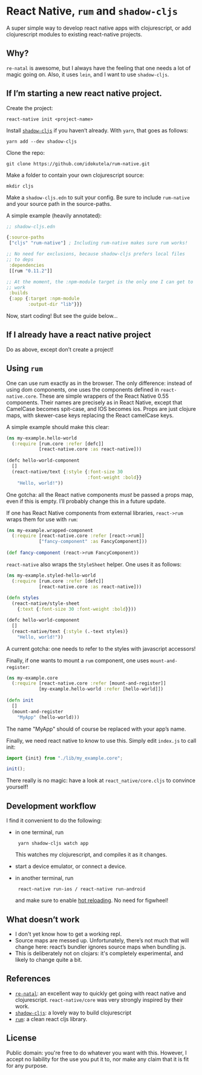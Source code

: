 # React Native, `rum` and `shadow-cljs`

A super simple way to develop react native apps with clojurescript, or
add clojurescript modules to existing react-native projects.

## Why?

`re-natal` is awesome, but I always have the feeling that one needs a
lot of magic going on. Also, it uses `lein`, and I want to use
`shadow-cljs`.

## If I’m starting a new react native project.

Create the project:

    react-native init <project-name>

Install [`shadow-cljs`](https://github.com/thheller/shadow-cljs) if
you haven’t already. With `yarn`, that goes as follows:

    yarn add --dev shadow-cljs

Clone the repo:

    git clone https://github.com/idokutela/rum-native.git
	
Make a folder to contain your own clojurescript source:

    mkdir cljs

Make a `shadow-cljs.edn` to suit your config. Be sure to include
`rum-native` and your source path in the source-paths.

A simple example (heavily annotated):

```clojure
;; shadow-cljs.edn

{:source-paths
 ["cljs" "rum-native"] ; Including rum-native makes sure rum works!

;; No need for exclusions, because shadow-cljs prefers local files
;; to deps
 :dependencies
 [[rum "0.11.2"]]

;; At the moment, the :npm-module target is the only one I can get to
;; work
 :builds
 {:app {:target :npm-module
        :output-dir "lib"}}}
```

Now, start coding! But see the guide below…

## If I already have a react native project

Do as above, except don’t create a project!

## Using `rum`
One can use rum exactly as in the browser. The only difference:
instead of using dom components, one uses the components defined in
`react-native.core`. These are simple wrappers of the React Native
0.55 components. Their names are precisely as in React Native, except
that CamelCase becomes spit-case, and IOS becomes ios. Props are just
clojure maps, with skewer-case keys replacing the React camelCase
keys.

A simple example should make this clear:

```clojure
(ns my-example.hello-world
  (:require [rum.core :refer [defc]]
            [react-native.core :as react-native]))
			
(defc hello-world-component
  []
  (react-native/text {:style {:font-size 30
                              :font-weight :bold}} 
	"Hello, world!"))
```

One gotcha: all the React native components _must_ be passed a props
map, even if this is empty. I’ll probably change this in a future
update.

If one has React Native components from external libraries, 
`react->rum` wraps them for use with `rum`:

```clojure
(ns my-example.wrapped-component
  (:require [react-native.core :refer [react->rum]]
            ["fancy-component" :as FancyComponent]))
  
(def fancy-component (react->rum FancyComponent))
```

`react-native` also wraps the `StyleSheet` helper. One uses it as
follows:

```clojure
(ns my-example.styled-hello-world
  (:require [rum.core :refer [defc]]
            [react-native.core :as react-native]))
			
(defn styles 
  (react-native/style-sheet 
    {:text {:font-size 30 :font-weight :bold}}))

(defc hello-world-component
  []
  (react-native/text {:style (.-text styles)}
	"Hello, world!"))
```

A current gotcha: one needs to refer to the styles with javascript
accessors!

Finally, if one wants to mount a `rum` component, one uses
`mount-and-register`:

```clojure
(ns my-example.core
  (:require [react-native.core :refer [mount-and-register]]
            [my-example.hello-world :refer [hello-world]])
			
(defn init
  []
  (mount-and-register
    "MyApp" (hello-world)))
```

The name "MyApp" should of course be replaced with your app’s name.

Finally, we need react native to know to use this. Simply edit
`index.js` to call init:

```js
import {init} from "./lib/my_example.core";

init();
```

There really is no magic: have a look at `react_native/core.cljs` to
convince yourself!

## Development workflow

I find it convenient to do the following:

 - in one terminal, run 
       
	    yarn shadow-cljs watch app
		
   This watches my clojurescript, and compiles it as it changes.
   
 - start a device emulator, or connect a device.
 - in another terminal, run
 
        react-native run-ios / react-native run-android
		
   and make sure to enable [hot
   reloading](https://facebook.github.io/react-native/blog/2016/03/24/introducing-hot-reloading.html). No
   need for figwheel!
   
## What doesn’t work
- I don't yet know how to get a working repl.
- Source maps are messed up. Unfortunately, there’s not much that will
  change here: react’s bundler ignores source maps when bundling js.
- This is deliberately not on clojars: it's completely experimental,
  and likely to change quite a bit.
  
## References

 - [`re-natal`](https://github.com/drapanjanas/re-natal): an excellent
   way to quickly get going with react native and
   clojurescript. `react-native/core` was very strongly inspired by
   their work.
 - [`shadow-cljs`](https://github.com/drapanjanas/re-natal): a lovely
   way to build clojurescript
 - [`rum`](https://github.com/tonsky/rum): a clean react cljs library.

## License

Public domain: you're free to do whatever you want with this. However,
I accept no liability for the use you put it to, nor make any claim
that it is fit for any purpose.

